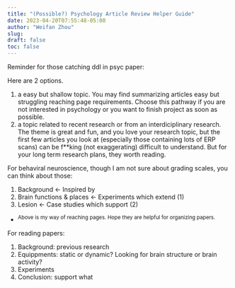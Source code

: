 ```yaml
---
title: "(Possible?) Psychology Article Review Helper Guide"
date: 2023-04-20T07:55:48-05:00
author: "Weifan Zhou"
slug:
draft: false
toc: false
---
```

<p>Reminder for those catching ddl in psyc paper:</p>

<p>Here are 2 options.</p>

1. a easy but shallow topic. You may find summarizing articles easy but struggling reaching page requirements. Choose this pathway if you are not interested in psychology or you want to finish project as soon as possible.  
2. a topic related to recent research or from an interdiciplinary research. The theme is great and fun, and you love your research topic, but the first few articles you look at (especially those containing lots of ERP scans) can be f**king (not exaggerating) difficult to understand. But for your long term research plans, they worth reading.

<p>For behaviral neuroscience, though I am not sure about grading scales, you can think about those:</p>

1. Background <- Inspired by
2. Brain functions & places <- Experiments which extend (1)
3. Lesion <- Case studies which support (2)
- <sup>Above is my way of reaching pages. Hope they are helpful for organizing papers.</sup>

<p>For reading papers:</p>

1. Background: previous research
2. Equippments: static or dynamic? Looking for brain structure or brain activity?
3. Experiments
4. Conclusion: support what
